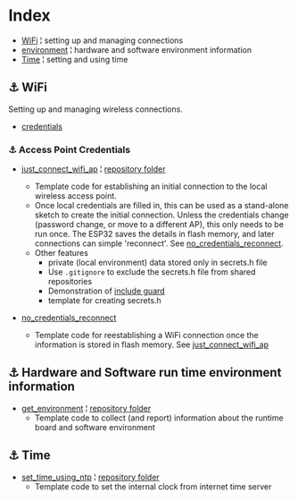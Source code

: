 # Index

* [WiFi](#link_wifi) ¦ setting up and managing connections
* [environment](#link_environment) ¦ hardware and software environment information
* [Time](#link_time) ¦ setting and using time

<!--
* [Link](#link_link)
## <a name="link_link">⚓</a> Link
-->

## <a name="link_wifi">⚓</a> WiFi

Setting up and managing wireless connections.

* [credentials](#link_ap_credentials)

<!--
* [Link](#link_link)
### <a name="link_link">⚓</a> Link
-->

### <a name="link_ap_credentials">⚓</a> Access Point Credentials

* [just_connect_wifi_ap](just_connect_wifi_ap/) ¦ [repository folder](https://github.com/mMerlin/esduino/tree/main/just_connect_wifi_ap/)
  * Template code for establishing an initial connection to the local wireless access point.
  * Once local credentials are filled in, this can be used as a stand-alone sketch to create the initial connection. Unless the credentials change (password change, or move to a different AP), this only needs to be run once. The ESP32 saves the details in flash memory, and later connections can simple 'reconnect'. See [no_credentials_reconnect](no_credentials_reconnect/).
  * Other features
    * private (local environment) data stored only in secrets.h file
    * Use `.gitignore` to exclude the secrets.h file from shared repositories
    * Demonstration of [include guard](https://en.wikipedia.org/wiki/Include_guard)
    * template for creating secrets.h

* [no_credentials_reconnect](no_credentials_reconnect/)
  * Template code for reestablishing a WiFi connection once the information is stored in flash memory. See [just_connect_wifi_ap](just_connect_wifi_ap/)

## <a name="link_environment">⚓</a> Hardware and Software run time environment information

* [get_environment](get_environment/) ¦ [repository folder](https://github.com/mMerlin/esduino/tree/main/get_environment/)
  * Template code to collect (and report) information about the runtime board and software environment

## <a name="link_time">⚓</a> Time

* [set_time_using_ntp](set_time_using_ntp/) ¦ [repository folder](https://github.com/mMerlin/esduino/tree/main/set_time_using_ntp/)
  * Template code to set the internal clock from internet time server
